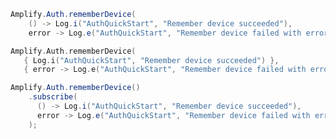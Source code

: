 <amplify-block-switcher>
<amplify-block name="Java">

```java
Amplify.Auth.rememberDevice(
    () -> Log.i("AuthQuickStart", "Remember device succeeded"),
    error -> Log.e("AuthQuickStart", "Remember device failed with error " + error.toString()));
```

</amplify-block>
<amplify-block name="Kotlin">

 ```kotlin
Amplify.Auth.rememberDevice(
    { Log.i("AuthQuickStart", "Remember device succeeded") },
    { error -> Log.e("AuthQuickStart", "Remember device failed with error: $error") })
```

</amplify-block>
<amplify-block name="RxJava">

```java
Amplify.Auth.rememberDevice()
    .subscribe(
      () -> Log.i("AuthQuickStart", "Remember device succeeded"),
      error -> Log.e("AuthQuickStart", "Remember device failed with error " + error.toString())
    );
```

</amplify-block>
</amplify-block-switcher>